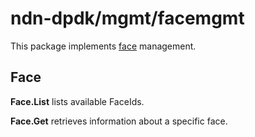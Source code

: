 # ndn-dpdk/mgmt/facemgmt

This package implements [face](../../iface/) management.

## Face

**Face.List** lists available FaceIds.

**Face.Get** retrieves information about a specific face.
